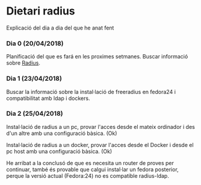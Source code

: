 # Dietari radius

Explicació del dia a dia del que he anat fent

### Dia 0 (20/04/2018)
Planificació del que es fará en les proximes setmanes.
Buscar informació sobre [Radius](https://freeradius.org/documentation/ "Radius").


### Dia 1 (23/04/2018)
Buscar la informació sobre la instal·lació de freeradius en fedora24 i compatibilitat amb ldap i dockers. 

### Dia 2 (25/04/2018)
Instal·lació de radius a un pc, provar l'acces desde el mateix ordinador i des d'un altre amb una configuració bàsica. (Ok)

Instal·lació de radius a un docker, provar l'acces desde el Docker i desde el pc host amb una configuració bàsica. (Ok)

He arribat a la conclusó de que es necesita un router de proves per continuar, també és provable que calgui instal·lar un fedora posterior, perque la versió actual (Fedora:24) no es compatible radius-ldap.
